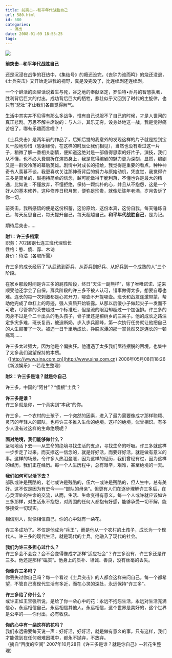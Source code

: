```yaml
---
title: 前突击--和平年代战胜自己
url: 580.html
id: 580
categories:
  - 演出
date: 2008-01-09 18:55:25
tags:
---
```


![](http://photo.guolaijie.com/rooufer/attachments/month_0801/d200819184512.jpg)  
  

**前突击--和平年代战胜自己**

  
还是沉浸在战争的狂热中，《集结号》的瘾还没完，《丧钟为谁而鸣》的烧还没退，《士兵突击》又开始走进我的视野，真是没完没了，比连续剧还连续剧。  
  
一个个鲜活的面容话说着生与死，谷之地的奉献坚定，罗伯特•乔丹的智慧执著，胜利背后巨大的付出，成功背后巨大的牺牲，悲壮似乎又回到了时代的主旋律，也只有“悲壮”才让我们各自觉得解气。  
  
生活中其实并不见得有那么多战争，惟有自己说服不了自己的时候，才是人世间的真正悲剧。万思不解主席说的：与人斗，其乐无穷。设身处地这一战，我是觉得痛苦极了，哪有乐趣而言哩？！  
  
《士兵突击》是两年前的作品了，后知后觉的我意外的发现这样的片子就是捡到宝贝一般地珍惜（感谢缘份，在这样的时辰让我们相见），当然也没有看过这一片子，稍微了解一番相关剧情，便知道这绝对是一部值得思索的好片子，演技，我们从不懂，也不必大费周折在演员身上，我是觉得编剧的魅力更为深刻，显然，编剧又是一群受冷落的幕后英雄。剧情中对成长的描绘，我觉得是重要的看点，种种神奇令人羡慕不谈，我更喜欢关注那神奇背后的努力与原始动机，凭直觉，我觉得许三多是简单的，越抱持简单的信念，越可能做得干脆利落，不懂也许是最大的精通，比如说：不懂放弃，不懂拒绝，保持一颗纯朴的心，并且从不抱怨，这是一个好人的基本修养，这种修养日积月累，便弥足珍贵，就像坛陈年老酒，岁月告诉了你一切。  
  
前突击，我所感悟的便是这份积蓄，这份原始，这份本真，这份自我，每天锤炼自己，每天反思自己，每天提升自己，每天超越自己。**和平年代战胜自己**，是为记。  
  
期待后突击……  
  
  
**附1：许三多档案**  
职务：702团钢七连三班代理班长  
性格：憨、傻、孬、木讷  
身价：待沽（各取所需）  
  
许三多的成长经历了“从屁孩到孬兵、从孬兵到好兵、从好兵到一个成熟的人”三个阶段。  
  
在家乡那段时间是许三多的屁孩阶段，终日“天生一副熊样”，除了唯唯诺诺、逆来顺受他还学会了自保。孬兵阶段的许三多不被人认可，错事做得太多，想要自尊也难。连长的每一次刺激都是心灵开刀，哪壶不开提哪壶。班长和战友连激带蒙，帮助他完成了单杠上的奇迹，强人资质开始崭露。从那以后傻小子做起尖子一发而不可收，尽管拿的荣誉超过一个标准班，但是流的眼泪却超过一个加强排。许三多的肉身不过是个二十出头的毛头孩子，骨子里还是榕树乡的三呆子。他的成长之路注定多灾多难，班长复员，被迫断奶。步入步兵巅峰，第一次执行任务就让他把自己的人生颠覆了一次。被迫一日千里地成长，挣脱泥潭的那一掌竟然又是连长的一顿痛骂……  
  
许三多太过强大，因为他是个偏执狂。他遭遇了太多我们亟待摆脱的困境，也集中了太多我们渴望保持的本质。  
（[http://www.sina.com.cn](http://www.sina.com.cn) 2006年05月08日18:26《新浪娱乐》--若花生整理）  
  
  
**附2：许三多是谁？就是你自己**  
  
许三多，中国的“阿甘”？“傻根”士兵？  
  
**许三多是谁？**  
许三多就是你，一个真实到“本我”的你。  
  
许三多，一个农村的土孩子，一个突然的因素，进入了最为需要像成才那样聪颖、灵巧的年轻人的部队，也将许三多推入生命的绝境。这样的绝境，似曾相识。有多少人没有过这样的生命绝境呢？  
  
**面对绝境，我们能够做什么？**  
坚韧地活下去——从生命的绝境寻找生活的支点，寻找生命的呼吸。许三多就这样一步步走了过来。而支撑这一信念的，就是好好活，而要好好活，就是做有意义的事。这样的场景，令许多人热泪盈眶，因为这样的经历，我们曾经有过，因为这样的经历，我们正在经历。每一个人生历程中，总有艰辛，艰难，甚至绝境的一天。  
  
**我们如何可以活下去？**  
部队或许是残酷的，老七或许是残酷的，伍六一或许是残酷的，但人生中，总有美好。这不仅是因为有史今——“部队的母亲”。但更有人们在逐步理解许三多后，在心灵深处的生命的交流，从而，生活、生命变得有意义。每一个人或许就应该如许三多那样，对生活永不抱怨，对周围的任何人都抱有好感，能够承受一切不解，能够接受一切现实。  
  
相信别人，就像相信自己，你的心中就有一朵花。  
  
许三多成功了。不仅是他成为“兵王”，而是他从一个农村的土孩子，成长为一个现代人。许三多的现代生活，就是现代的士兵。他融入了现代的社会。  
  
**我们为许三多担心过什么？**  
许三多会不会变？会不会变得像成才那样“适应社会”？许三多没有，许三多还是许三多。他还是那样“磁实”。他身上的质朴、坦诚、善良，没有丝毫的丢失。  
  
**你像许三多吗？**  
你丢失过你自己吗？每一个看过《士兵突击》的人都会这样来问自己。每一个都希望，不管自己离现代生活有多近，而在心灵的深处，永远保持“许三多”。  
  
**许三多给了你什么？**  
或许正如王宝强所说，是给了你一朵心中的花：永远不抱怨生活，永远对生活充满信心，永远相信自己，永远相信其他人。永远相信，这个世界是美好的，这个世界是公平的——你付出，必有收获。  
  
**你的心中有一朵这样的花吗？**  
我们永远需要每天说一声：好好活，好好活，就是做有意义的事。只有这样，我们才能做到在任何艰难困境中，都永不抛弃，不放弃。  
（摘自“百度的空间” 2007年10月28日《许三多是谁？就是你自己》--若花生整理）